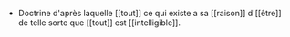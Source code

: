 - Doctrine d'après laquelle [[tout]] ce qui existe a sa [[raison]] d'[[être]] de telle sorte que [[tout]] est [[intelligible]].